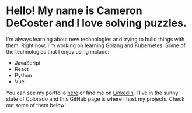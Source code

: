 # Hello! My name is Cameron DeCoster and I love solving puzzles.

I'm always learning about new technologies and trying to build things with them. Right now, I'm working on learning Golang and Kubernetes. Some of the technologies that I enjoy using include:

-   JavaScript
-   React
-   Python
-   Vue

You can see my portfolio [here](https://camdecoster.github.io/portfolio/) or find me on [LinkedIn](https://www.linkedin.com/in/camerondecoster/). I live in the sunny state of Colorado and this GitHub page is where I host my projects. Check out some of them below!
